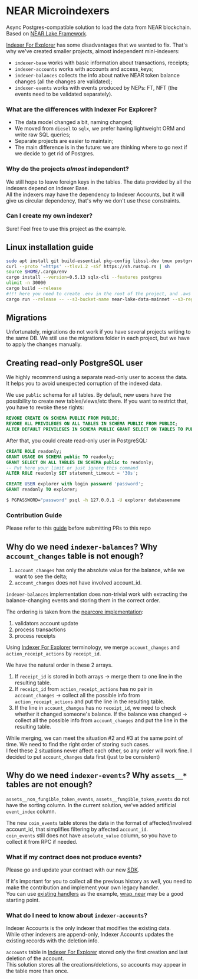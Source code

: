 # NEAR Microindexers

Async Postgres-compatible solution to load the data from NEAR blockchain.
Based on [NEAR Lake Framework](https://github.com/near/near-lake-framework-rs).

[Indexer For Explorer](https://github.com/near/near-indexer-for-explorer) has some disadvantages that we wanted to fix.
That's why we've created smaller projects, almost independent mini-indexers:
- `indexer-base` works with basic information about transactions, receipts;
- `indexer-accounts` works with accounts and access_keys;
- `indexer-balances` collects the info about native NEAR token balance changes (all the changes are validated);
- `indexer-events` works with events produced by NEPs: FT, NFT (the events need to be validated separately).

### What are the differences with Indexer For Explorer?

- The data model changed a bit, naming changed;
- We moved from `diesel` to `sqlx`, we prefer having lightweight ORM and write raw SQL queries;
- Separate projects are easier to maintain;
- The main difference is in the future: we are thinking where to go next if we decide to get rid of Postgres.

### Why do the projects _almost_ independent?

We still hope to leave foreign keys in the tables.
The data provided by all the indexers depend on Indexer Base.  
All the indexers may have the dependency to Indexer Accounts, but it will give us circular dependency, that's why we don't use these constraints.

### Can I create my own indexer?

Sure!
Feel free to use this project as the example.

## Linux installation guide

```bash
sudo apt install git build-essential pkg-config libssl-dev tmux postgresql-client libpq-dev -y
curl --proto '=https' --tlsv1.2 -sSf https://sh.rustup.rs | sh
source $HOME/.cargo/env
cargo install --version=0.5.13 sqlx-cli --features postgres
ulimit -n 30000
cargo build --release
#!!! here you need to create .env in the root of the project, and .aws in ~
cargo run --release -- --s3-bucket-name near-lake-data-mainnet --s3-region-name eu-central-1 --start-block-height 9820210
```

## Migrations

Unfortunately, migrations do not work if you have several projects writing to the same DB.
We still use the migrations folder in each project, but we have to apply the changes manually.

## Creating read-only PostgreSQL user

We highly recommend using a separate read-only user to access the data.
It helps you to avoid unexpected corruption of the indexed data.

We use `public` schema for all tables.
By default, new users have the possibility to create new tables/views/etc there.
If you want to restrict that, you have to revoke these rights:

```sql
REVOKE CREATE ON SCHEMA PUBLIC FROM PUBLIC;
REVOKE ALL PRIVILEGES ON ALL TABLES IN SCHEMA PUBLIC FROM PUBLIC;
ALTER DEFAULT PRIVILEGES IN SCHEMA PUBLIC GRANT SELECT ON TABLES TO PUBLIC;
```

After that, you could create read-only user in PostgreSQL:

```sql
CREATE ROLE readonly;
GRANT USAGE ON SCHEMA public TO readonly;
GRANT SELECT ON ALL TABLES IN SCHEMA public to readonly;
-- Put here your limit or just ignore this command
ALTER ROLE readonly SET statement_timeout = '30s';

CREATE USER explorer with login password 'password';
GRANT readonly TO explorer;
```

```bash
$ PGPASSWORD="password" psql -h 127.0.0.1 -U explorer databasename
```

### Contribution Guide

Please refer to this [guide](https://github.com/near/near-indexer-for-explorer/blob/master/CONTRIBUTING.md) before submitting PRs to this repo

## Why do we need `indexer-balances`? Why `account_changes` table is not enough?

1. `account_changes` has only the absolute value for the balance, while we want to see the delta;
2. `account_changes` does not have involved account_id.

`indexer-balances` implementation does non-trivial work with extracting the balance-changing events and storing them in the correct order.

The ordering is taken from the [nearcore implementation](https://github.com/near/nearcore/blob/master/runtime/runtime/src/lib.rs#L1136):
1. validators account update
2. process transactions
3. process receipts

Using [Indexer For Explorer](https://github.com/near/near-indexer-for-explorer) terminology, we merge `account_changes` and `action_receipt_actions` by `receipt_id`.

We have the natural order in these 2 arrays.
1. If `receipt_id` is stored in both arrays -> merge them to one line in the resulting table.
2. If `receipt_id` from `action_receipt_actions` has no pair in `account_changes` -> collect all the possible info from `action_receipt_actions` and put the line in the resulting table.
3. If the line in `account_changes` has no `receipt_id`, we need to check whether it changed someone's balance. If the balance was changed -> collect all the possible info from `account_changes` and put the line in the resulting table.

While merging, we can meet the situation #2 and #3 at the same point of time.
We need to find the right order of storing such cases.  
I feel these 2 situations never affect each other, so any order will work fine.
I decided to put `account_changes` data first (just to be consistent)

## Why do we need `indexer-events`? Why `assets__*` tables are not enough?

`assets__non_fungible_token_events`, `assets__fungible_token_events` do not have the sorting column.
In the current solution, we've added artificial `event_index` column.

The new `coin_events` table stores the data in the format of affected/involved account_id, that simplifies filtering by affected `account_id`.  
`coin_events` still does not have `absolute_value` column, so you have to collect it from RPC if needed.

### What if my contract does not produce events?

Please go and update your contract with our new [SDK](https://github.com/near/near-sdk-rs).

If it's important for you to collect all the previous history as well, you need to make the contribution and implement your own legacy handler.  
You can use [existing handlers](src/db_adapters/coin/legacy) as the example, [wrap_near](src/db_adapters/coin/legacy/wrap_near.rs) may be a good starting point.

### What do I need to know about `indexer-accounts`?

Indexer Accounts is the only indexer that modifies the existing data.  
While other indexers are append-only, Indexer Accounts updates the existing records with the deletion info.

`accounts` table in [Indexer For Explorer](https://github.com/near/near-indexer-for-explorer) stored only the first creation and last deletion of the account.  
This solution stores all the creations/deletions, so accounts may appear in the table more than once.
